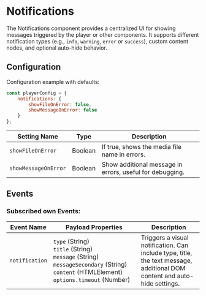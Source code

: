 # Notifications

The Notifications component provides a centralized UI for showing messages triggered by the player or other components. It supports different notification types (e.g., `info`, `warning`, `error` or `success`), custom content nodes, and optional auto-hide behavior. 

## Configuration

Configuration example with defaults:

```javascript
const playerConfig = {
    notifications: {
        showFileOnError: false,
        showMessageOnError: false
    }
};
```

| Setting Name         | Type    | Description                                              |
| -------------------- | ------- | -------------------------------------------------------- |
| `showFileOnError`    | Boolean | If true, shows the media file name in errors.            |
| `showMessageOnError` | Boolean | Show additional message in errors, useful for debugging. |

## Events

### Subscribed own Events:

| Event Name     | Payload Properties                                           | Description                                                  |
| -------------- | ------------------------------------------------------------ | ------------------------------------------------------------ |
| `notification` | `type`&nbsp;(String)<br />`title`&nbsp;(String)<br />`message`&nbsp;(String)<br /> `messageSecondary`&nbsp;(String) <br />`content`&nbsp;(HTMLElement)  `options.timeout`&nbsp;(Number) | Triggers a visual notification. Can include type, title, the text message, additional DOM content and auto-hide settings. |